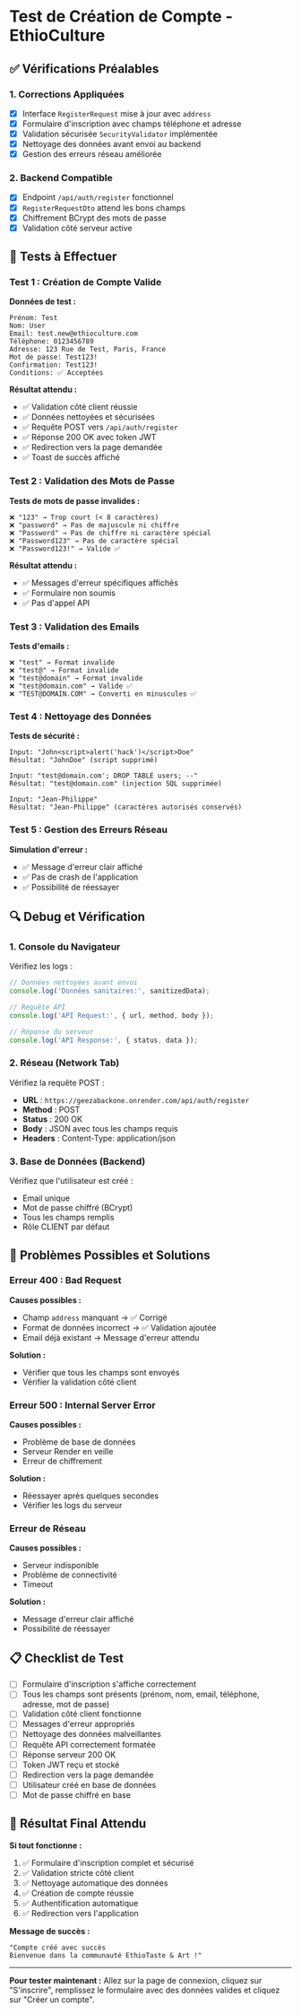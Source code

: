 # Test de Création de Compte - EthioCulture

## ✅ **Vérifications Préalables**

### **1. Corrections Appliquées**
- [x] Interface `RegisterRequest` mise à jour avec `address`
- [x] Formulaire d'inscription avec champs téléphone et adresse
- [x] Validation sécurisée `SecurityValidator` implémentée
- [x] Nettoyage des données avant envoi au backend
- [x] Gestion des erreurs réseau améliorée

### **2. Backend Compatible**
- [x] Endpoint `/api/auth/register` fonctionnel
- [x] `RegisterRequestDto` attend les bons champs
- [x] Chiffrement BCrypt des mots de passe
- [x] Validation côté serveur active

## 🧪 **Tests à Effectuer**

### **Test 1 : Création de Compte Valide**

**Données de test :**
```
Prénom: Test
Nom: User
Email: test.new@ethioculture.com
Téléphone: 0123456789
Adresse: 123 Rue de Test, Paris, France
Mot de passe: Test123!
Confirmation: Test123!
Conditions: ✅ Acceptées
```

**Résultat attendu :**
- ✅ Validation côté client réussie
- ✅ Données nettoyées et sécurisées
- ✅ Requête POST vers `/api/auth/register`
- ✅ Réponse 200 OK avec token JWT
- ✅ Redirection vers la page demandée
- ✅ Toast de succès affiché

### **Test 2 : Validation des Mots de Passe**

**Tests de mots de passe invalides :**
```
❌ "123" → Trop court (< 8 caractères)
❌ "password" → Pas de majuscule ni chiffre
❌ "Password" → Pas de chiffre ni caractère spécial
❌ "Password123" → Pas de caractère spécial
❌ "Password123!" → Valide ✅
```

**Résultat attendu :**
- ✅ Messages d'erreur spécifiques affichés
- ✅ Formulaire non soumis
- ✅ Pas d'appel API

### **Test 3 : Validation des Emails**

**Tests d'emails :**
```
❌ "test" → Format invalide
❌ "test@" → Format invalide
❌ "test@domain" → Format invalide
❌ "test@domain.com" → Valide ✅
❌ "TEST@DOMAIN.COM" → Converti en minuscules ✅
```

### **Test 4 : Nettoyage des Données**

**Tests de sécurité :**
```
Input: "John<script>alert('hack')</script>Doe"
Résultat: "JohnDoe" (script supprimé)

Input: "test@domain.com'; DROP TABLE users; --"
Résultat: "test@domain.com" (injection SQL supprimée)

Input: "Jean-Philippe"
Résultat: "Jean-Philippe" (caractères autorisés conservés)
```

### **Test 5 : Gestion des Erreurs Réseau**

**Simulation d'erreur :**
- ✅ Message d'erreur clair affiché
- ✅ Pas de crash de l'application
- ✅ Possibilité de réessayer

## 🔍 **Debug et Vérification**

### **1. Console du Navigateur**
Vérifiez les logs :
```javascript
// Données nettoyées avant envoi
console.log('Données sanitaires:', sanitizedData);

// Requête API
console.log('API Request:', { url, method, body });

// Réponse du serveur
console.log('API Response:', { status, data });
```

### **2. Réseau (Network Tab)**
Vérifiez la requête POST :
- **URL** : `https://geezabackone.onrender.com/api/auth/register`
- **Method** : POST
- **Status** : 200 OK
- **Body** : JSON avec tous les champs requis
- **Headers** : Content-Type: application/json

### **3. Base de Données (Backend)**
Vérifiez que l'utilisateur est créé :
- Email unique
- Mot de passe chiffré (BCrypt)
- Tous les champs remplis
- Rôle CLIENT par défaut

## 🚨 **Problèmes Possibles et Solutions**

### **Erreur 400 : Bad Request**
**Causes possibles :**
- Champ `address` manquant → ✅ Corrigé
- Format de données incorrect → ✅ Validation ajoutée
- Email déjà existant → Message d'erreur attendu

**Solution :**
- Vérifier que tous les champs sont envoyés
- Vérifier la validation côté client

### **Erreur 500 : Internal Server Error**
**Causes possibles :**
- Problème de base de données
- Serveur Render en veille
- Erreur de chiffrement

**Solution :**
- Réessayer après quelques secondes
- Vérifier les logs du serveur

### **Erreur de Réseau**
**Causes possibles :**
- Serveur indisponible
- Problème de connectivité
- Timeout

**Solution :**
- Message d'erreur clair affiché
- Possibilité de réessayer

## 📋 **Checklist de Test**

- [ ] Formulaire d'inscription s'affiche correctement
- [ ] Tous les champs sont présents (prénom, nom, email, téléphone, adresse, mot de passe)
- [ ] Validation côté client fonctionne
- [ ] Messages d'erreur appropriés
- [ ] Nettoyage des données malveillantes
- [ ] Requête API correctement formatée
- [ ] Réponse serveur 200 OK
- [ ] Token JWT reçu et stocké
- [ ] Redirection vers la page demandée
- [ ] Utilisateur créé en base de données
- [ ] Mot de passe chiffré en base

## 🎯 **Résultat Final Attendu**

**Si tout fonctionne :**
1. ✅ Formulaire d'inscription complet et sécurisé
2. ✅ Validation stricte côté client
3. ✅ Nettoyage automatique des données
4. ✅ Création de compte réussie
5. ✅ Authentification automatique
6. ✅ Redirection vers l'application

**Message de succès :**
```
"Compte créé avec succès
Bienvenue dans la communauté EthioTaste & Art !"
```

---

**Pour tester maintenant :** Allez sur la page de connexion, cliquez sur "S'inscrire", remplissez le formulaire avec des données valides et cliquez sur "Créer un compte".

































